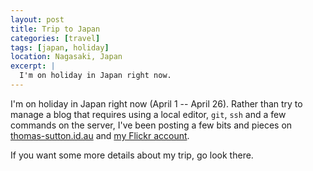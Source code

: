 ```yaml
---
layout: post
title: Trip to Japan
categories: [travel]
tags: [japan, holiday]
location: Nagasaki, Japan
excerpt: |
  I'm on holiday in Japan right now.
---
```


I'm on holiday in Japan right now (April 1 -- April 26). Rather than try to
manage a blog that requires using a local editor, `git`, `ssh` and a few
commands on the server, I've been posting a few bits and pieces on
[thomas-sutton.id.au](http://thomas-sutton.id.au) and [my Flickr
account](http://www.flickr.com/photos/thsutton/).

If you want some more details about my trip, go look there.
